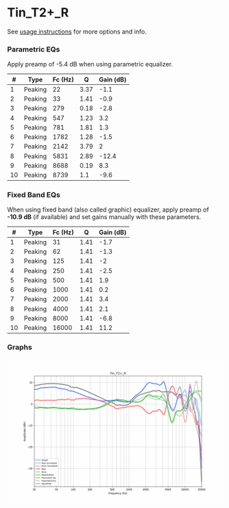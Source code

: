 # Tin_T2+_R
See [usage instructions](https://github.com/jaakkopasanen/AutoEq#usage) for more options and info.

### Parametric EQs
Apply preamp of -5.4 dB when using parametric equalizer.

|   # | Type    |   Fc (Hz) |    Q |   Gain (dB) |
|-----|---------|-----------|------|-------------|
|   1 | Peaking |        22 | 3.37 |        -1.1 |
|   2 | Peaking |        33 | 1.41 |        -0.9 |
|   3 | Peaking |       279 | 0.18 |        -2.8 |
|   4 | Peaking |       547 | 1.23 |         3.2 |
|   5 | Peaking |       781 | 1.81 |         1.3 |
|   6 | Peaking |      1782 | 1.28 |        -1.5 |
|   7 | Peaking |      2142 | 3.79 |         2   |
|   8 | Peaking |      5831 | 2.89 |       -12.4 |
|   9 | Peaking |      8688 | 0.19 |         8.3 |
|  10 | Peaking |      8739 | 1.1  |        -9.6 |

### Fixed Band EQs
When using fixed band (also called graphic) equalizer, apply preamp of **-10.9 dB** (if available) and set gains manually with these parameters.

|   # | Type    |   Fc (Hz) |    Q |   Gain (dB) |
|-----|---------|-----------|------|-------------|
|   1 | Peaking |        31 | 1.41 |        -1.7 |
|   2 | Peaking |        62 | 1.41 |        -1.3 |
|   3 | Peaking |       125 | 1.41 |        -2   |
|   4 | Peaking |       250 | 1.41 |        -2.5 |
|   5 | Peaking |       500 | 1.41 |         1.9 |
|   6 | Peaking |      1000 | 1.41 |         0.2 |
|   7 | Peaking |      2000 | 1.41 |         3.4 |
|   8 | Peaking |      4000 | 1.41 |         2.1 |
|   9 | Peaking |      8000 | 1.41 |        -6.8 |
|  10 | Peaking |     16000 | 1.41 |        11.2 |

### Graphs
![](./Tin_T2+_R.png)
